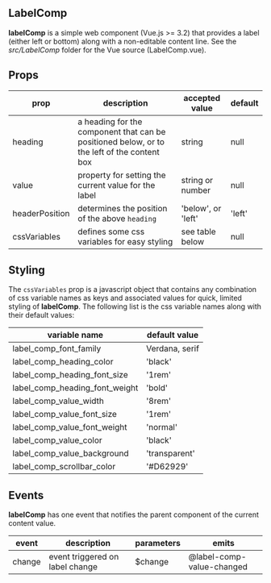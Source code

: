 ## LabelComp

**labelComp** is a simple web component (Vue.js >= 3.2) that provides a label (either left or bottom) along with a non-editable content line. See the *src/LabelComp* folder for the Vue source (LabelComp.vue).

## Props

| prop           | description                                                  | accepted value     | default |
| -------------- | ------------------------------------------------------------ | ------------------ | ------- |
| heading        | a heading for the component that can be positioned below, or to the left of the content box | string             | null    |
| value          | property for setting the current value for the label         | string or number   | null    |
| headerPosition | determines the position of the above `heading`               | 'below', or 'left' | 'left'  |
| cssVariables   | defines some css variables for easy styling                  | see table below    | null    |

## Styling

The `cssVariables` prop is a javascript object that contains any combination of css variable names as keys and associated values for quick, limited styling of **labelComp**. The following list is the css variable names along with their default values:



| variable name                  | default value  |
| ------------------------------ | -------------- |
| label_comp_font_family         | Verdana, serif |
| label_comp_heading_color       | 'black'        |
| label_comp_heading_font_size   | '1rem'         |
| label_comp_heading_font_weight | 'bold'         |
| label_comp_value_width         | '8rem'         |
| label_comp_value_font_size     | '1rem'         |
| label_comp_value_font_weight   | 'normal'       |
| label_comp_value_color         | 'black'        |
| label_comp_value_background    | 'transparent'  |
| label_comp_scrollbar_color     | '#D62929'      |

## Events

**labelComp** has one event that notifies the parent component of the current content value.

| event  | description                     | parameters | emits                     |
| ------ | ------------------------------- | ---------- | ------------------------- |
| change | event triggered on label change | $change    | @label-comp-value-changed |


